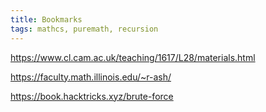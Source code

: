 ```yaml
---
title: Bookmarks
tags: mathcs, puremath, recursion
---
```



https://www.cl.cam.ac.uk/teaching/1617/L28/materials.html

https://faculty.math.illinois.edu/~r-ash/

https://book.hacktricks.xyz/brute-force